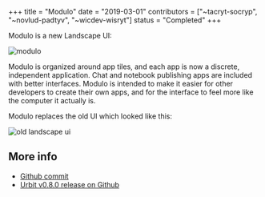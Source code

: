 +++
title = "Modulo"
date = "2019-03-01"
contributors = ["~tacryt-socryp", "~novlud-padtyv", "~wicdev-wisryt"]
status = "Completed"
+++

Modulo is a new Landscape UI:

![modulo](https://m.tinnus-napbus.xyz/pub/timeline/2022.5.20..10.10.03-modulo.png)

Modulo is organized around app tiles, and each app is now a discrete,
independent application. Chat and notebook publishing apps are included with
better interfaces. Modulo is intended to make it easier for other developers to
create their own apps, and for the interface to feel more like the computer it
actually is.

Modulo replaces the old UI which looked like this:

![old landscape ui](https://m.tinnus-napbus.xyz/pub/timeline/2022.5.23..09.59.47-old-landscape.png)

## More info

- [Github commit](https://github.com/urbit/urbit/commit/813249b199fb05a147a0c49cafc552b8ff5325bb)
- [Urbit v0.8.0 release on Github](https://github.com/urbit/urbit/releases/tag/v0.8.0)
